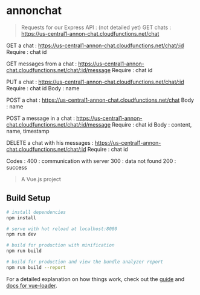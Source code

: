 # annonchat
> Requests for our Express API : (not detailed yet)
GET chats :
 https://us-central1-annon-chat.cloudfunctions.net/chat

GET a chat :
 https://us-central1-annon-chat.cloudfunctions.net/chat/:id
Require : chat id

GET messages from a chat :
 https://us-central1-annon-chat.cloudfunctions.net/chat/:id/message
Require : chat id

PUT a chat :
 https://us-central1-annon-chat.cloudfunctions.net/chat/:id
Require : chat id
Body : name

POST a chat :
 https://us-central1-annon-chat.cloudfunctions.net/chat
Body : name

POST a message in a chat :
 https://us-central1-annon-chat.cloudfunctions.net/chat/:id/message
Require : chat id
Body : content, name, timestamp

DELETE a chat with his messages :
 https://us-central1-annon-chat.cloudfunctions.net/chat/:id
Require : chat id

Codes :
400 : communication with server
300 : data not found
200 : success

> A Vue.js project

## Build Setup

``` bash
# install dependencies
npm install

# serve with hot reload at localhost:8080
npm run dev

# build for production with minification
npm run build

# build for production and view the bundle analyzer report
npm run build --report
```

For a detailed explanation on how things work, check out the [guide](http://vuejs-templates.github.io/webpack/) and [docs for vue-loader](http://vuejs.github.io/vue-loader).
